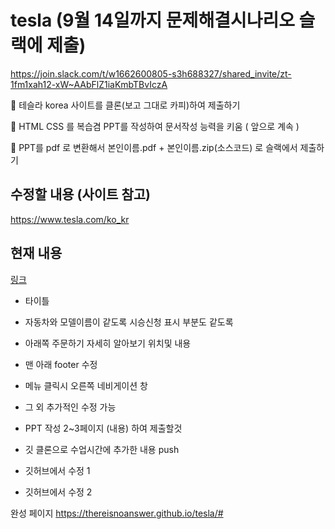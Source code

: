 # tesla (9월 14일까지 문제해결시나리오 슬랙에 제출)
https://join.slack.com/t/w1662600805-s3h688327/shared_invite/zt-1fm1xah12-xW~AAbFlZ1iaKmbTBvIczA


💨 테슬라 korea 사이트를 클론(보고 그대로 카피)하여 제출하기 

🏹 HTML CSS 를 복습겸 PPT를 작성하여 문서작성 능력을 키움 ( 앞으로 계속 )

💢 PPT를 pdf 로 변환해서 본인이름.pdf + 본인이름.zip(소스코드) 로 슬랙에서 제출하기

## 수정할 내용 (사이트 참고)
https://www.tesla.com/ko_kr

## 현재 내용
[링크](https://jbkim08.github.io/tesla/)

+ 타이틀
+ 자동차와 모델이름이 같도록 시승신청 표시 부분도 같도록
+ 아래쪽 주문하기 자세히 알아보기 위치및 내용
+ 맨 아래 footer 수정
+ 메뉴 클릭시 오른쪽 네비게이션 창  
+ 그 외 추가적인 수정 가능
+ PPT 작성 2~3페이지 (내용) 하여 제출할것

+ 깃 클론으로 수업시간에 추가한 내용 push

+ 깃허브에서 수정 1

+ 깃허브에서 수정 2

완성 페이지 https://thereisnoanswer.github.io/tesla/#
